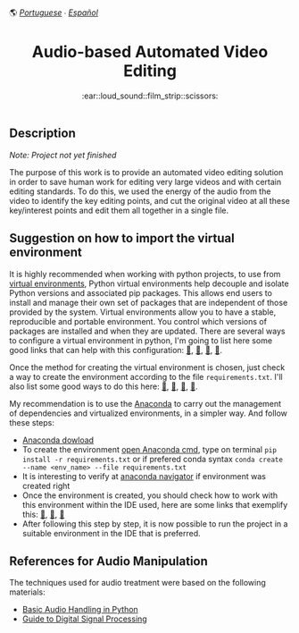 :earth_americas:
*[Portuguese](README.md) ∙ [Español](README-es.md)*

<h1 align="center">Audio-based Automated Video Editing</h1>

<div align="center">
 :ear::loud_sound::film_strip::scissors:
</div>

<br />

## Description

*Note: Project not yet finished*

The purpose of this work is to provide an automated video editing solution in order to save human work for editing very large videos and with certain editing standards. To do this, we used the energy of the audio from the video to identify the key editing points, and cut the original video at all these key/interest points and edit them all together in a single file.

## Suggestion on how to import the virtual environment

It is highly recommended when working with python projects, to use from [virtual environments](https://csguide.cs.princeton.edu/software/virtualenv), Python virtual environments help decouple and isolate Python versions and associated pip packages. This allows end users to install and manage their own set of packages that are independent of those provided by the system. Virtual environments allow you to have a stable, reproducible and portable environment. You control which versions of packages are installed and when they are updated.
There are several ways to configure a virtual environment in python, I'm going to list here some good links that can help with this configuration: [:link:](https://docs.python.org/3/library/venv.html), [:link:](https://realpython.com/lessons/creating-virtual-environment/), [:link:](https://towardsdatascience.com/virtual-environments-for-absolute-beginners-what-is-it-and-how-to-create-one-examples-a48da8982d4b), [:link:](https://conda.io/projects/conda/en/latest/user-guide/tasks/manage-environments.html).

Once the method for creating the virtual environment is chosen, just check a way to create the environment according to the file  `requirements.txt`. I'll also list some good ways to do this here: [:link:](https://developer.akamai.com/blog/2017/06/21/how-building-virtual-python-environment), [:link:](https://gist.github.com/luiscape/19d2d73a8c7b59411a2fb73a697f5ed4), [:link:](https://www.jetbrains.com/help/pycharm/managing-dependencies.html), [:link:](https://www.codegrepper.com/code-examples/python/conda+create+requirements.txt).

My recommendation is to use the [Anaconda](https://conda.io/projects/conda/en/latest/index.html) to carry out the management of dependencies and virtualized environments, in a simpler way. And follow these steps:

- [Anaconda dowload](https://www.anaconda.com/products/individual)
- To create the environment [open Anaconda cmd](https://stackoverflow.com/questions/47914980/how-to-access-anaconda-command-prompt-in-windows-10-64-bit/55545141#:~:text=Go%20with%20the%20mouse%20to,%22Anaconda%20Prompt%22%20will%20open.), type on terminal `pip install -r requirements.txt` or if prefered conda syntax `conda create --name <env_name> --file requirements.txt`
- It is interesting to verify at [anaconda navigator](https://docs.anaconda.com/anaconda/navigator/getting-started/) if environment was created right
- Once the environment is created, you should check how to work with this environment within the IDE used, here are some links that exemplify this: [:link:](https://www.jetbrains.com/help/pycharm/conda-support-creating-conda-virtual-environment.html), [:link:](https://stackoverflow.com/questions/43351596/activating-anaconda-environment-in-vscode), [:link:](https://docs.anaconda.com/anaconda/user-guide/tasks/integration/sublime/)
- After following this step by step, it is now possible to run the project in a suitable environment in the IDE that is preferred.

## References for Audio Manipulation

The techniques used for audio treatment were based on the following materials: 
- [Basic Audio Handling in Python](https://medium.com/behavioral-signals-ai/basic-audio-handling-d4cc9c70d64d)
- [Guide to Digital Signal Processing](https://www.dspguide.com/)




